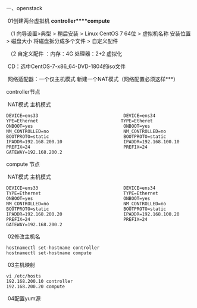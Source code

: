 一、openstack

​		01创建两台虚拟机   **controller****compute**

​				（1  向导设置>典型 > 稍后安装 > Linux CentOS 7 64位 > 虚拟机名称 安装位置 > 磁盘大小 将磁盘拆分成多个文件 > 自定义配件

​				（2  自定义配件 ：内存：4G   处理器：2+2 虚拟化

​												CD：选中CentOS-7-x86_64-DVD-1804的iso文件

​												网络适配器：一个仅主机模式  新建一个NAT模式（网络配置必须这样***）

controller节点

​	 NAT模式                                                                            主机模式             

```
DEVICE=ens33                                DEVICE=ens34
YPE=Ethernet                               TYPE=Etheret  
ONBOOT=yes                                  ONBOOT=yes
NM_CONTROLLED=no                            NM_CONTROLLED=no  
BOOTPROTO=static                            BOOTPROTO=static  
IPADDR=192.168.200.10                       IPADDR=192.168.100.10
PREFIX=24                                   PREFIX=24  
GATEWAY=192.168.200.2                                
```

compute 节点

​	 NAT模式                                                                            主机模式             

```
DEVICE=ens33                                DEVICE=ens34
TYPE=Ethernet                               TYPE=Ethernet  
ONBOOT=yes                                  ONBOOT=yes
NM_CONTROLLED=no                            NM_CONTROLLED=no  
BOOTPROTO=static                            BOOTPROTO=static  
IPADDR=192.168.200.20                       IPADDR=192.168.100.20   
PREFIX=24                                   PREFIX=24  
GATEWAY=192.168.200.2                                
```

​	02修改主机名

```
hostnamectl set-hostname controller
hostnamectl set-hostname compute
```

​	03主机映射

```
vi /etc/hosts
192.168.200.10 controller
192.168.200.20 compute
```

​	04配置yum源

```
```


